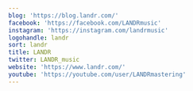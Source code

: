 ```yaml
---
blog: 'https://blog.landr.com/'
facebook: 'https://facebook.com/LANDRmusic'
instagram: 'https://instagram.com/landrmusic'
logohandle: landr
sort: landr
title: LANDR
twitter: LANDR_music
website: 'https://www.landr.com/'
youtube: 'https://youtube.com/user/LANDRmastering'
---
```

